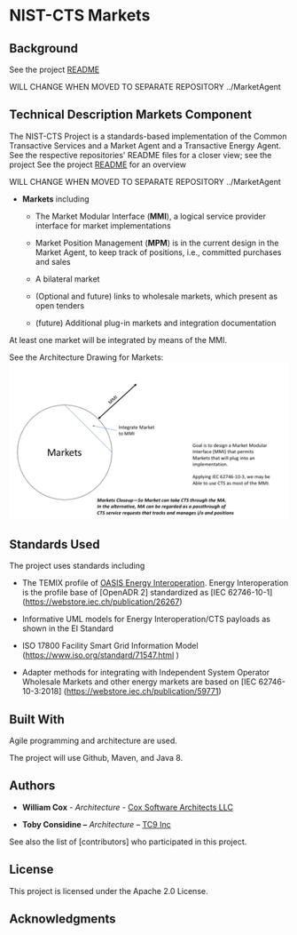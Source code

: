 NIST-CTS Markets
========

Background
----------
See the project [README](README.md)

WILL CHANGE WHEN MOVED TO SEPARATE REPOSITORY ../MarketAgent


Technical Description Markets Component
---------------------

The NIST-CTS Project is a standards-based implementation of the Common
Transactive Services and a Market Agent and a Transactive Energy Agent. See the
respective repositories' README files for a closer view; see  the project See the project [README](README.md) for an overview

WILL CHANGE WHEN MOVED TO SEPARATE REPOSITORY ../MarketAgent

-   **Markets** including

    -   The Market Modular Interface (**MMI**), a logical service provider interface for market implementations

    -   Market Position Management (**MPM**) is in the current design in the Market Agent, to keep track of positions, i.e., committed purchases and sales

    -   A bilateral market

    -   (Optional and future) links to wholesale markets, which present as open tenders

    -   (future) Additional plug-in markets and integration documentation

At least one market will be integrated by means of the MMI.

See the Architecture Drawing for Markets: ![Markets Architecture Drawing](Markets-Architecture.png)

Standards Used
--------------

The project uses standards including

-   The TEMIX profile of [OASIS Energy
    Interoperation](https://docs.oasis-open.org/energyinterop/ei/v1.0/os/).
    Energy Interoperation is the profile base of [OpenADR 2] standardized as
    [IEC 62746-10-1] (<https://webstore.iec.ch/publication/26267>)

-   Informative UML models for Energy Interoperation/CTS payloads as shown in
    the EI Standard

-   ISO 17800 Facility Smart Grid Information Model
    (<https://www.iso.org/standard/71547.html> )

-   Adapter methods for integrating with Independent System Operator Wholesale
    Markets and other energy markets are based on [IEC 62746-10-3:2018]
    (<https://webstore.iec.ch/publication/59771>)

Built With
----------

Agile programming and architecture are used.

The project will use Github, Maven, and Java 8.

Authors
-------

-   **William Cox** - *Architecture* - [Cox Software Architects
    LLC](http://coxsoftwarearchitects.com/)

-   **Toby Considine –** *Architecture* – [TC9 Inc](http://www.tc9.com/)

See also the list of [contributors] who participated in this project.

License
-------

This project is licensed under the Apache 2.0 License.

Acknowledgments
---------------
